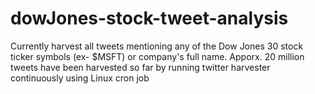# dowJones-stock-tweet-analysis
Currently harvest all tweets mentioning any of the Dow Jones 30 stock ticker symbols (ex- $MSFT) or company's full name. Apporx. 20 million tweets have been harvested so far by running twitter harvester continuously using Linux cron job
